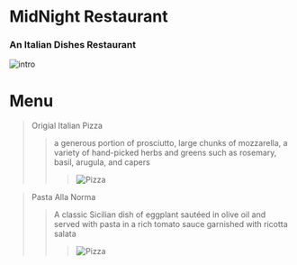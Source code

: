 # MidNight Restaurant

### **An Italian Dishes Restaurant**

![intro](https://encrypted-tbn0.gstatic.com/images?q=tbn:ANd9GcR8I6uuqaCT3fl9DkSTjZlIkIFA1o7FGhbKVw&usqp=CAU)

# Menu

> Origial Italian Pizza
>> a generous portion of prosciutto, large chunks of mozzarella, a variety of hand-picked herbs and greens such as rosemary, basil, arugula, and capers
>>> ![Pizza](https://www.nonnabox.com/wp-content/uploads/pizza_napolitana.webp)

> Pasta Alla Norma
>> A classic Sicilian dish of eggplant sautéed in olive oil and served with pasta in a rich tomato sauce garnished with ricotta salata
>>> ![Pizza](https://static01.nyt.com/images/2019/08/22/dining/ch-pasta-all-norma-sorta/merlin_159056889_629cd218-e73f-4e8e-acab-a6ef08b41de1-articleLarge.jpg)
